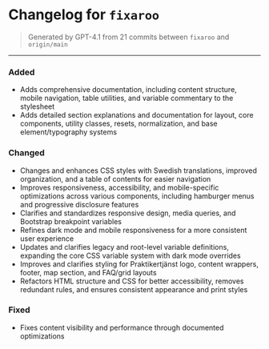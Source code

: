 # Changelog for `fixaroo`
> Generated by GPT-4.1 from 21 commits between `fixaroo` and `origin/main`

----

### Added
- Adds comprehensive documentation, including content structure, mobile navigation, table utilities, and variable commentary to the stylesheet
- Adds detailed section explanations and documentation for layout, core components, utility classes, resets, normalization, and base element/typography systems

### Changed
- Changes and enhances CSS styles with Swedish translations, improved organization, and a table of contents for easier navigation
- Improves responsiveness, accessibility, and mobile-specific optimizations across various components, including hamburger menus and progressive disclosure features
- Clarifies and standardizes responsive design, media queries, and Bootstrap breakpoint variables
- Refines dark mode and mobile responsiveness for a more consistent user experience
- Updates and clarifies legacy and root-level variable definitions, expanding the core CSS variable system with dark mode overrides
- Improves and clarifies styling for Praktikertjänst logo, content wrappers, footer, map section, and FAQ/grid layouts
- Refactors HTML structure and CSS for better accessibility, removes redundant rules, and ensures consistent appearance and print styles

### Fixed
- Fixes content visibility and performance through documented optimizations
